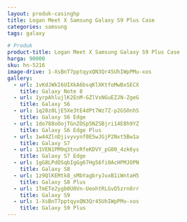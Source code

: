 ```yaml
---
layout: produk-casinghp
title: Logan Meet X Samsung Galaxy S9 Plus Case
categories: samsung
tags: galaxy

# Produk
product-title: Logan Meet X Samsung Galaxy S9 Plus Case
harga: 90000
sku: hn-5216
image-drive: 1-XsBnT7pptqyxQN3Qr45UhIWpPMu-xos
gallery:
  - url: 1vKdJWkI6UIXkA6bsqKlXKtfoMwBxSECX
    title: Galaxy Note 8
  - url: 1yrpAhlujlK2EnM-GZlVsNGuEZJN-ZgeG
    title: Galaxy S6
  - url: 1q28z0LjE5Xe3tE4dPt7Wz7Z-p2GSOnhS
    title: Galaxy S6 Edge
  - url: 1do788oOojTGnZOSp5NZSBjri14E8h9YZ
    title: Galaxy S6 Edge Plus
  - url: 1w44ZlnDjivyvynf0E5wJGjP2Nxt5Bw1a
    title: Galaxy S7
  - url: 11VEN1PM9q3tnvRfeKDVY_pG00_4zk6ys
    title: Galaxy S7 Edge
  - url: 1gG8LPdOSqbIgGg67Hg56fi0AcHPMJOPN
    title: Galaxy S8
  - url: 1z9QlKEMtk8_sMbYagbryJuxB1iWntaH5
    title: Galaxy S8 Plus
  - url: 1TmETe2ygb0U0Vn-UeohtRLGvD5zrn8rr
    title: Galaxy S9
  - url: 1-XsBnT7pptqyxQN3Qr45UhIWpPMu-xos
    title: Galaxy S9 Plus
---
```

